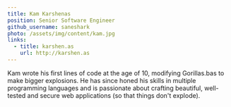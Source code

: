```yaml
---
title: Kam Karshenas
position: Senior Software Engineer
github_username: saneshark
photo: /assets/img/content/kam.jpg
links:
  - title: karshen.as
    url: http://karshen.as
---
```


Kam wrote his first lines of code at the age of 10, modifying Gorillas.bas to make bigger explosions. He has since honed his skills in multiple programming languages and is passionate about crafting beautiful, well-tested and secure web applications (so that things don't explode).
